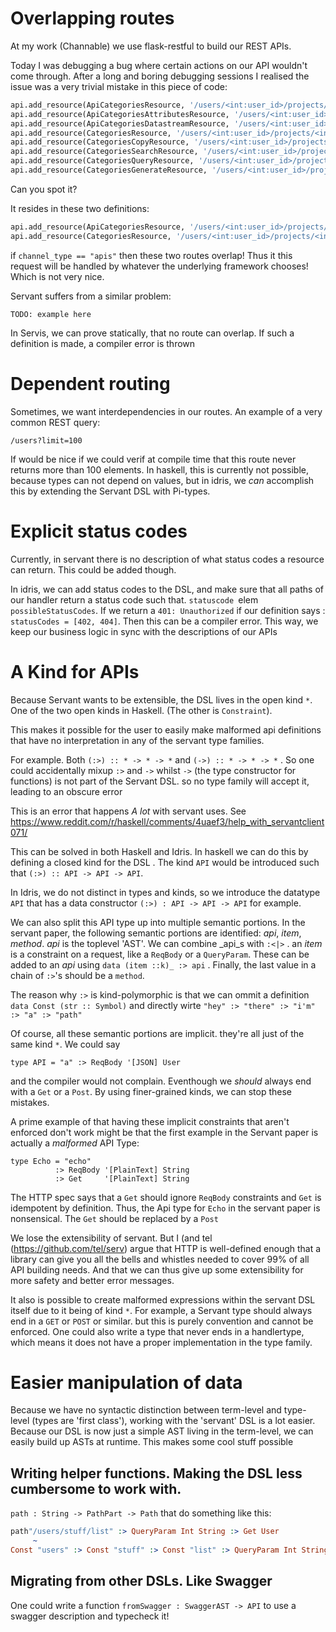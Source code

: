 # Overlapping routes
At my work (Channable) we use flask-restful to build our REST APIs.

Today I was debugging a bug where certain actions on our API wouldn't come through. After a long and boring debugging sessions
I realised the issue was a very trivial mistake in this piece of code:

```python
api.add_resource(ApiCategoriesResource, '/users/<int:user_id>/projects/<int:project_id>/apis/<int:api_id>/categories')
api.add_resource(ApiCategoriesAttributesResource, '/users/<int:user_id>/projects/<int:project_id>/apis/<int:api_id>/categories/<string:category_id>')
api.add_resource(ApiCategoriesDatastreamResource, '/users/<int:user_id>/projects/<int:project_id>/apis/<int:api_id>/categories/<string:category_id>/datastream')
api.add_resource(CategoriesResource, '/users/<int:user_id>/projects/<int:project_id>/<string:channel>/<int:channel_id>/categories')
api.add_resource(CategoriesCopyResource, '/users/<int:user_id>/projects/<int:project_id>/<string:channel>/<int:channel_id>/categories/copy')
api.add_resource(CategoriesSearchResource, '/users/<int:user_id>/projects/<int:project_id>/<string:channel>/<int:channel_id>/categories/search')
api.add_resource(CategoriesQueryResource, '/users/<int:user_id>/projects/<int:project_id>/<string:channel>/<int:channel_id>/categories/query')
api.add_resource(CategoriesGenerateResource, '/users/<int:user_id>/projects/<int:project_id>/<string:channel>/<int:channel_id>/categories/generate')
```

Can you spot it?


It resides in these two definitions:
```python
api.add_resource(ApiCategoriesResource, '/users/<int:user_id>/projects/<int:project_id>/apis/<int:api_id>/categories')
api.add_resource(CategoriesResource, '/users/<int:user_id>/projects/<int:project_id>/<string:channel_type>/<int:channel_id>/categories')
```

if   `channel_type == "apis"` then these two routes overlap! Thus it this request will be handled by whatever the underlying framework chooses!
Which is not very nice. 


Servant suffers from a similar problem:

```
TODO: example here
```




In Servis, we can prove statically, that no route can overlap. If such a definition is made, a compiler error is thrown



# Dependent routing
Sometimes, we want interdependencies in our routes. An example of a very common REST query:

```
/users?limit=100
```

If would be nice if we could verif at compile time that this route never returns more than 100 elements.  In haskell, this is currently not possible, because types can not depend on values, but in idris, we _can_ accomplish this by extending the Servant DSL with Pi-types.


# Explicit status codes
Currently, in servant there is no description of what status codes a resource can return. This could be added though.

In idris, we can add status codes to the DSL, and make sure that all paths of our handler return a status code such that.  `statuscode `elem` possibleStatusCodes`.  If we return a `401: Unauthorized` if our definition says :` statusCodes = [402, 404]`. Then this can be a compiler error.  This way, we keep our business logic in sync with the descriptions of our APIs


# A Kind for APIs
Because Servant wants to be extensible, the DSL lives in the open kind `*`.  One of the two open kinds in Haskell. (The other is `Constraint`).

This makes it possible for the user to easily make malformed api definitions that have no interpretation in any of the servant type families.

For example.  Both `(:>) :: * -> * -> *` and  `(->) :: * -> * -> *` .  So one could accidentally mixup `:>` and `->` whilst `->` (the type constructor for functions) is not part of the Servant DSL. so no type family will accept it, leading to an obscure error 

This is an error that happens _A lot_ with servant uses. See https://www.reddit.com/r/haskell/comments/4uaef3/help_with_servantclient071/

This can be solved in both Haskell and Idris. In haskell we can do this by defining a closed kind for the DSL . The kind `API` would be introduced such that `(:>) :: API -> API -> API`.

In Idris, we do not distinct in types and kinds, so we introduce the datatype `API` that has a data constructor `(:>) : API -> API -> API` for example.

We can also split this API type up into multiple semantic portions. In the servant paper, the following semantic portions
are identified: _api_, _item_, _method_.    _api_ is the toplevel 'AST'.  We can combine _api_s with `:<|>`  . an _item_ is a constraint on a request, like a `ReqBody` or a `QueryParam`. These can be added to an _api_ using `data (item ::k)_ :> api` . Finally, the last value in a chain of `:>`'s should be a `method`.

The reason why `:>` is kind-polymorphic is that we can ommit a definition `data Const (str :: Symbol)` and directly wirte `"hey" :> "there" :> "i'm" :> "a" :> "path"`

Of course, all these semantic portions are implicit. they're all just of the same kind `*`.  We could say
```
type API = "a" :> ReqBody '[JSON] User
```
and the compiler would not complain. Eventhough we _should_ always end with a `Get` or a `Post`. By using finer-grained kinds, we can stop these mistakes.

A prime example of that having these implicit constraints that aren't enforced don't work might be that the first example in the Servant paper is actually a _malformed_ API Type:
```
type Echo = "echo"
          :> ReqBody '[PlainText] String
          :> Get     '[PlainText] String
```
The HTTP spec says that a `Get` should ignore `ReqBody` constraints and `Get` is idempotent by definition.  Thus, the Api type for `Echo` in the servant paper is nonsensical. The `Get` should be replaced by a `Post`

We lose the extensibility of servant. But I (and tel (https://github.com/tel/serv) argue that HTTP is well-defined enough that a library can give you all the bells and whistles needed to cover 99% of all API building needs. And that we can thus give up some extensibility for more safety and better error messages.

It also is possible to create malformed expressions within the servant DSL itself due to it being of kind `*`. 
For example, a Servant type should always end in a `GET` or `POST` or similar. but this is purely convention and cannot be enforced.  One could also write a type that never ends in a handlertype, which means it does not have a proper implementation in the type family.


# Easier manipulation of data
Because we have no syntactic distinction between term-level and type-level (types are 'first class'), working with the 'servant' DSL is a lot easier. Because our DSL is now just a simple AST living in the term-level, we can easily build up ASTs at runtime. This makes some cool stuff possible

## Writing helper functions. Making the DSL less cumbersome to work with.
 `path : String -> PathPart -> Path`  that do something like this:

  ```idris
  path"/users/stuff/list" :> QueryParam Int String :> Get User
       ~
  Const "users" :> Const "stuff" :> Const "list" :> QueryParam Int String :> Get User
  ```

## Migrating from other DSLs.  Like Swagger
One could write a function `fromSwagger : SwaggerAST -> API` to use a swagger description and typecheck it!


  
